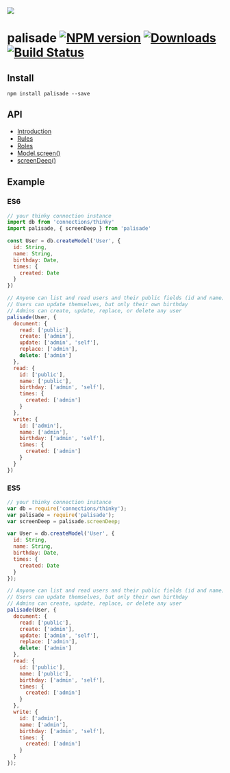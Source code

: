 <img src='https://i.imgur.com/OyHH6gh.png' align='center'/>

# palisade [![NPM version][npm-image]][npm-url] [![Downloads][downloads-image]][npm-url] [![Build Status][travis-image]][travis-url]


## Install

```
npm install palisade --save
```

## API

- [Introduction](docs/Introduction.md)
- [Rules](docs/Rules.md)
- [Roles](docs/Roles.md)
- [Model.screen()](docs/Screen.md)
- [screenDeep()](docs/ScreenDeep.md)

## Example

### ES6

```js
// your thinky connection instance
import db from 'connections/thinky'
import palisade, { screenDeep } from 'palisade'

const User = db.createModel('User', {
  id: String,
  name: String,
  birthday: Date,
  times: {
    created: Date
  }
})

// Anyone can list and read users and their public fields (id and name)
// Users can update themselves, but only their own birthday
// Admins can create, update, replace, or delete any user
palisade(User, {
  document: {
    read: ['public'],
    create: ['admin'],
    update: ['admin', 'self'],
    replace: ['admin'],
    delete: ['admin']
  },
  read: {
    id: ['public'],
    name: ['public'],
    birthday: ['admin', 'self'],
    times: {
      created: ['admin']
    }
  },
  write: {
    id: ['admin'],
    name: ['admin'],
    birthday: ['admin', 'self'],
    times: {
      created: ['admin']
    }
  }
})
```

### ES5

```js
// your thinky connection instance
var db = require('connections/thinky');
var palisade = require('palisade');
var screenDeep = palisade.screenDeep;

var User = db.createModel('User', {
  id: String,
  name: String,
  birthday: Date,
  times: {
    created: Date
  }
});

// Anyone can list and read users and their public fields (id and name)
// Users can update themselves, but only their own birthday
// Admins can create, update, replace, or delete any user
palisade(User, {
  document: {
    read: ['public'],
    create: ['admin'],
    update: ['admin', 'self'],
    replace: ['admin'],
    delete: ['admin']
  },
  read: {
    id: ['public'],
    name: ['public'],
    birthday: ['admin', 'self'],
    times: {
      created: ['admin']
    }
  },
  write: {
    id: ['admin'],
    name: ['admin'],
    birthday: ['admin', 'self'],
    times: {
      created: ['admin']
    }
  }
});
```


[downloads-image]: http://img.shields.io/npm/dm/palisade.svg
[npm-url]: https://npmjs.org/package/palisade
[npm-image]: http://img.shields.io/npm/v/palisade.svg

[travis-url]: https://travis-ci.org/shastajs/palisade
[travis-image]: https://travis-ci.org/shastajs/palisade.png?branch=master
